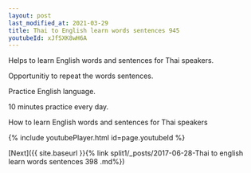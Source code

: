 ```yaml
---
layout: post
last_modified_at: 2021-03-29
title: Thai to English learn words sentences 945 
youtubeId: xJfSXK8wH6A
---
```

 
 
Helps to learn English words and sentences for Thai speakers.

Opportunitiy to repeat the words sentences. 

Practice English language. 
 
10 minutes practice every day. 
 
How to learn English words and sentences for Thai speakers 
 
{% include youtubePlayer.html id=page.youtubeId %}
 
 
[Next]({{ site.baseurl }}{% link  split1/_posts/2017-06-28-Thai to english learn words sentences 398 .md%})
 
